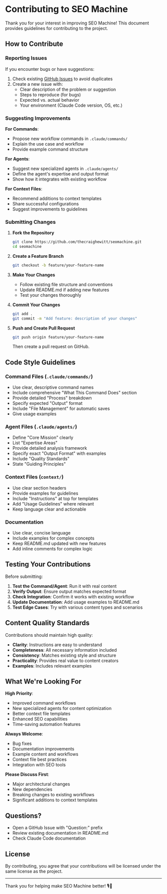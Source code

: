 # Contributing to SEO Machine

Thank you for your interest in improving SEO Machine! This document provides guidelines for contributing to the project.

## How to Contribute

### Reporting Issues
If you encounter bugs or have suggestions:
1. Check existing [GitHub Issues](https://github.com/thecraighewitt/seomachine/issues) to avoid duplicates
2. Create a new issue with:
   - Clear description of the problem or suggestion
   - Steps to reproduce (for bugs)
   - Expected vs. actual behavior
   - Your environment (Claude Code version, OS, etc.)

### Suggesting Improvements

**For Commands**:
- Propose new workflow commands in `.claude/commands/`
- Explain the use case and workflow
- Provide example command structure

**For Agents**:
- Suggest new specialized agents in `.claude/agents/`
- Define the agent's expertise and output format
- Show how it integrates with existing workflow

**For Context Files**:
- Recommend additions to context templates
- Share successful configurations
- Suggest improvements to guidelines

### Submitting Changes

1. **Fork the Repository**
   ```bash
   git clone https://github.com/thecraighewitt/seomachine.git
   cd seomachine
   ```

2. **Create a Feature Branch**
   ```bash
   git checkout -b feature/your-feature-name
   ```

3. **Make Your Changes**
   - Follow existing file structure and conventions
   - Update README.md if adding new features
   - Test your changes thoroughly

4. **Commit Your Changes**
   ```bash
   git add .
   git commit -m "Add feature: description of your changes"
   ```

5. **Push and Create Pull Request**
   ```bash
   git push origin feature/your-feature-name
   ```
   Then create a pull request on GitHub.

## Code Style Guidelines

### Command Files (`.claude/commands/`)
- Use clear, descriptive command names
- Include comprehensive "What This Command Does" section
- Provide detailed "Process" breakdown
- Specify expected "Output" format
- Include "File Management" for automatic saves
- Give usage examples

### Agent Files (`.claude/agents/`)
- Define "Core Mission" clearly
- List "Expertise Areas"
- Provide detailed analysis framework
- Specify exact "Output Format" with examples
- Include "Quality Standards"
- State "Guiding Principles"

### Context Files (`context/`)
- Use clear section headers
- Provide examples for guidelines
- Include "Instructions" at top for templates
- Add "Usage Guidelines" where relevant
- Keep language clear and actionable

### Documentation
- Use clear, concise language
- Include examples for complex concepts
- Keep README.md updated with new features
- Add inline comments for complex logic

## Testing Your Contributions

Before submitting:
1. **Test the Command/Agent**: Run it with real content
2. **Verify Output**: Ensure output matches expected format
3. **Check Integration**: Confirm it works with existing workflow
4. **Update Documentation**: Add usage examples to README.md
5. **Test Edge Cases**: Try with various content types and scenarios

## Content Quality Standards

Contributions should maintain high quality:
- **Clarity**: Instructions are easy to understand
- **Completeness**: All necessary information included
- **Consistency**: Matches existing style and structure
- **Practicality**: Provides real value to content creators
- **Examples**: Includes relevant examples

## What We're Looking For

**High Priority**:
- Improved command workflows
- New specialized agents for content optimization
- Better context file templates
- Enhanced SEO capabilities
- Time-saving automation features

**Always Welcome**:
- Bug fixes
- Documentation improvements
- Example content and workflows
- Context file best practices
- Integration with SEO tools

**Please Discuss First**:
- Major architectural changes
- New dependencies
- Breaking changes to existing workflows
- Significant additions to context templates

## Questions?

- Open a GitHub Issue with "Question:" prefix
- Review existing documentation in README.md
- Check Claude Code documentation

## License

By contributing, you agree that your contributions will be licensed under the same license as the project.

---

Thank you for helping make SEO Machine better! 🎙️📝
